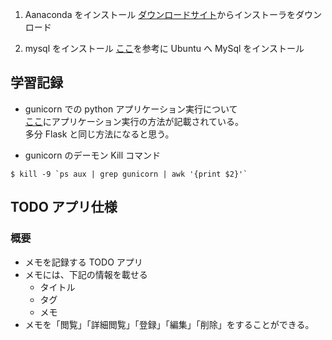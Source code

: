 1. Aanaconda をインストール
   [ダウンロードサイト](https://www.anaconda.com/products/individual)からインストーラをダウンロード

2. mysql をインストール
   [ここ](https://qiita.com/houtarou/items/a44ce783d09201fc28f5)を参考に Ubuntu へ MySql をインストール

## 学習記録

- gunicorn での python アプリケーション実行について  
  [ここ](https://docs.gunicorn.org/en/latest/run.html)にアプリケーション実行の方法が記載されている。  
  多分 Flask と同じ方法になると思う。

- gunicorn のデーモン Kill コマンド

```
$ kill -9 `ps aux | grep gunicorn | awk '{print $2}'`
```

## TODO アプリ仕様

### 概要

- メモを記録する TODO アプリ
- メモには、下記の情報を載せる
  - タイトル
  - タグ
  - メモ
- メモを「閲覧」「詳細閲覧」「登録」「編集」「削除」をすることができる。
